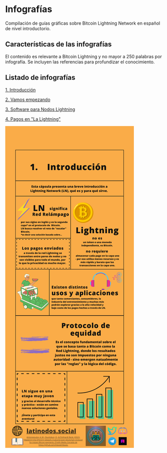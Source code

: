 # Infografías
Compilación de guías gráficas sobre Bitcoin Lightning Network en español de nivel introductorio.


## Características de las infografías
El contenido es relevante a Bitcoin Lightning y no mayor a 250 palabras por infografía.
Se incluyen las referencias para profundizar el conocimiento.

## Listado de infografías
[1. Introducción](https://github.com/LatiNodos/Infografias/blob/main/Texto/1.%20Introducci%C3%B3n.md)

[2. Vamos empezando](https://github.com/LatiNodos/Infografias/blob/main/Texto/2.%20Vamos%20empezando.md)

[3. Software para Nodos Lightning](https://github.com/LatiNodos/Infografias/blob/main/Texto/3.%20Software%20Nodos%20Lightning.md)

[4. Pagos en "La Lightning"](https://github.com/LatiNodos/Infografias/blob/main/Texto/4.%20Pagos%20en%20La%20Lightning.md)

![Imagen](https://github.com/LatiNodos/Infografias/blob/main/Visuales/1%20-%20Introduccion.png)
